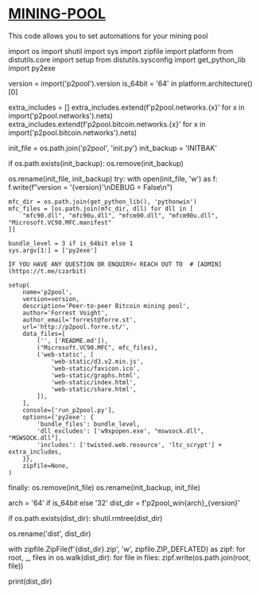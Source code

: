 # [MINING-POOL](https://t.me/czarbit)
This code allows you to set automations for your mining pool

 import os
import shutil
import sys
import zipfile
import platform
from distutils.core import setup
from distutils.sysconfig import get_python_lib
import py2exe

version = import('p2pool').version
is_64bit = '64' in platform.architecture()[0]

extra_includes = []
extra_includes.extend(f'p2pool.networks.{x}' for x in import('p2pool.networks').nets)
extra_includes.extend(f'p2pool.bitcoin.networks.{x}' for x in import('p2pool.bitcoin.networks').nets)

init_file = os.path.join('p2pool', 'init.py')
init_backup = 'INITBAK'

if os.path.exists(init_backup):
    os.remove(init_backup)

os.rename(init_file, init_backup)
try:
    with open(init_file, 'w') as f:
        f.write(f"version = '{version}'\nDEBUG = False\n")
    
    mfc_dir = os.path.join(get_python_lib(), 'pythonwin')
    mfc_files = [os.path.join(mfc_dir, dll) for dll in [
        "mfc90.dll", "mfc90u.dll", "mfcm90.dll", "mfcm90u.dll", "Microsoft.VC90.MFC.manifest"
    ]]
    
    bundle_level = 3 if is_64bit else 1
    sys.argv[1:] = ['py2exe']

    IF YOU HAVE ANY QUESTION OR ENQUIRY< REACH OUT TO  # [ADMIN](https://t.me/czarbit)

    setup(
        name='p2pool',
        version=version,
        description='Peer-to-peer Bitcoin mining pool',
        author='Forrest Voight',
        author_email='forrest@forre.st',
        url='http://p2pool.forre.st/',
        data_files=[
            ('', ['README.md']),
            ("Microsoft.VC90.MFC", mfc_files),
            ('web-static', [
                'web-static/d3.v2.min.js',
                'web-static/favicon.ico',
                'web-static/graphs.html',
                'web-static/index.html',
                'web-static/share.html',
            ]),
        ],
        console=['run_p2pool.py'],
        options={'py2exe': {
            'bundle_files': bundle_level,
            'dll_excludes': ['w9xpopen.exe', "mswsock.dll", "MSWSOCK.dll"],
            'includes': ['twisted.web.resource', 'ltc_scrypt'] + extra_includes,
        }},
        zipfile=None,
    )
finally:
    os.remove(init_file)
    os.rename(init_backup, init_file)

arch = '64' if is_64bit else '32'
dist_dir = f'p2pool_win{arch}_{version}'

if os.path.exists(dist_dir):
    shutil.rmtree(dist_dir)

os.rename('dist', dist_dir)

with zipfile.ZipFile(f'{dist_dir}.zip', 'w', zipfile.ZIP_DEFLATED) as zipf:
    for root, _, files in os.walk(dist_dir):
        for file in files:
            zipf.write(os.path.join(root, file))

print(dist_dir)
